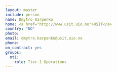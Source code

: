 ```yaml
---
layout: master
include: person
name: Dmytro Karpenko
home: <a href="http://www.usit.uio.no">USIT</a>
country: "NO"
photo:
email: dmytro.karpenko@usit.uio.no
phone:
on_contract: yes
groups:
  nt1:
    role: Tier-1 Operations
---
```

